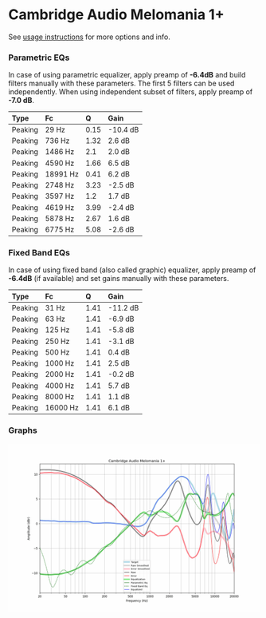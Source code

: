 # Cambridge Audio Melomania 1+
See [usage instructions](https://github.com/jaakkopasanen/AutoEq#usage) for more options and info.

### Parametric EQs
In case of using parametric equalizer, apply preamp of **-6.4dB** and build filters manually
with these parameters. The first 5 filters can be used independently.
When using independent subset of filters, apply preamp of **-7.0 dB**.

| Type    | Fc       |    Q | Gain     |
|:--------|:---------|:-----|:---------|
| Peaking | 29 Hz    | 0.15 | -10.4 dB |
| Peaking | 736 Hz   | 1.32 | 2.6 dB   |
| Peaking | 1486 Hz  | 2.1  | 2.0 dB   |
| Peaking | 4590 Hz  | 1.66 | 6.5 dB   |
| Peaking | 18991 Hz | 0.41 | 6.2 dB   |
| Peaking | 2748 Hz  | 3.23 | -2.5 dB  |
| Peaking | 3597 Hz  | 1.2  | 1.7 dB   |
| Peaking | 4619 Hz  | 3.99 | -2.4 dB  |
| Peaking | 5878 Hz  | 2.67 | 1.6 dB   |
| Peaking | 6775 Hz  | 5.08 | -2.6 dB  |

### Fixed Band EQs
In case of using fixed band (also called graphic) equalizer, apply preamp of **-6.4dB**
(if available) and set gains manually with these parameters.

| Type    | Fc       |    Q | Gain     |
|:--------|:---------|:-----|:---------|
| Peaking | 31 Hz    | 1.41 | -11.2 dB |
| Peaking | 63 Hz    | 1.41 | -6.9 dB  |
| Peaking | 125 Hz   | 1.41 | -5.8 dB  |
| Peaking | 250 Hz   | 1.41 | -3.1 dB  |
| Peaking | 500 Hz   | 1.41 | 0.4 dB   |
| Peaking | 1000 Hz  | 1.41 | 2.5 dB   |
| Peaking | 2000 Hz  | 1.41 | -0.2 dB  |
| Peaking | 4000 Hz  | 1.41 | 5.7 dB   |
| Peaking | 8000 Hz  | 1.41 | 1.1 dB   |
| Peaking | 16000 Hz | 1.41 | 6.1 dB   |

### Graphs
![](./Cambridge%20Audio%20Melomania%201+.png)